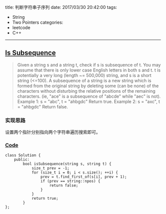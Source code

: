 title: 判断字符串子序列
date: 2017/03/30 20:42:00
tags:
- String
- Two Pointers
categories:
- leetcode
- C++

---
## [Is Subsequence](https://leetcode.com/problems/is-subsequence/)
> Given a string s and a string t, check if s is subsequence of t.
> You may assume that there is only lower case English letters in both s and t. t is potentially a very long (length ~= 500,000) string, and s is a short string (<=100).
> A subsequence of a string is a new string which is formed from the original string by deleting some (can be none) of the characters without disturbing the relative positions of the remaining characters. (ie, "ace" is a subsequence of "abcde" while "aec" is not).
> Example 1:
> s = "abc", t = "ahbgdc"
> Return true.
> Example 2:
> s = "axc", t = "ahbgdc"
> Return false.

### 实现思路
设置两个指针分别指向两个字符串遍历搜索即可。

### [Code](https://github.com/Finalcheat/leetcode/blob/master/src/Is-Subsequence.cpp)
```
class Solution {
    public:
        bool isSubsequence(string s, string t) {
            size_t prev = -1;
            for (size_t i = 0; i < s.size(); ++i) {
                prev = t.find_first_of(s[i], prev + 1);
                if (prev == string::npos) {
                    return false;
                }
            }
            return true;
        }
};
```
